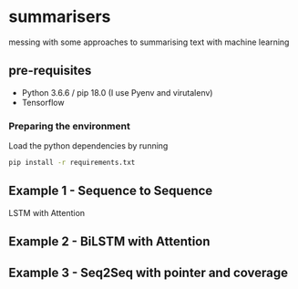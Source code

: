# summarisers

messing with some approaches to summarising text with machine learning

## pre-requisites

- Python 3.6.6 / pip 18.0 (I use Pyenv and virutalenv)
- Tensorflow

### Preparing the environment

Load the python dependencies by running

```bash
pip install -r requirements.txt
```

## Example 1 - Sequence to Sequence

LSTM with Attention

## Example 2 - BiLSTM with Attention

## Example 3 - Seq2Seq with pointer and coverage
